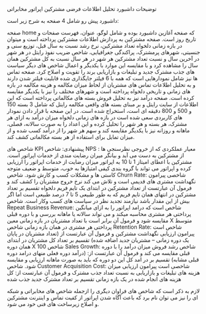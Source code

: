 توضیحات داشبورد تحلیل اطلاعات فرضی مشترکین اپراتور مخابراتی

داشبورد پیش رو شامل 4 صفحه به شرح زیر است:

صفحه home  که صفحه آغازین داشبورد بوده و شامل لوگو، عنوان، فهرست صفحات و تاریخ روز است.
صفحه مشترکین به پردازش اطلاعات مشترکین پرداخته است  و میتوان در بازه زمانی دلخواه تعداد مشترکین، نرخ رشد نسبت به سال قبل، توزیع سنی و جنسیتی، شهرهای پرمشترک، پراکندگی جغرافیایی، شاخص ضریب نفوذ رایتل در هر شهر در آخرین سال و نسبت تعداد مشترکین هر شهر در هر سال نسبت به کل مشترکین همان سال را مشاهده کرد و با مقایسه این موارد با یکدیگر و اعمال شاخص های دیگر سیاست های جذب مشترک جدید و تبلیغات و بازاریابی برند را تقویت و اصلاح کرد.
صفحه تماس ها نیز شامل نمودارهایی است که همه با 6 فیلتر جایگذاری شده قابلیت فیلتر شدن دارند و به تحلیل اطلاعات تماس های مشتریان از لحاظ میزان مکالمه و هزینه مکالمه در بازه های زمانی و تاریخی دلخواه پرداخته است و شهرهای مختلف را نیز با یکدیگر مقایسه کرده است.
صفحه درآمد نیز به تحلیل فروش بسته های مکالماتی پرداخته است که این اطلاعات از سایت رایتل و بر مبنای بسته های واقعی مکالمه رایتل که شامل 3 بسته 150 و 500 و 800 دقیقه ای است، استخراج شده است. در این صفحه با قرار دادن نمودار های کاربردی سعی شده است در بازه های زمانی دلخواه میزان درآمد به ازای هر مشترک، هر بسته و هر شهر را تحلیل کرده و این اعداد را به صورت سالانه، فصلی، ماهانه و روزانه نیز با یکدیگر مقایسه کند و سهم هر شهر را از درآمد کسب شده و از میزان تمایل برای استفاده از هر بسته مکالماتی کشف کند.


شاخص های KPI پیشنهادی:
شاخص NPS :
معیار عملکردی که از خروجی نظرسنجی ها از مشترکین به دست می آید و بیانگر میران رضایت مندی از خدمات اپراتور است. مشترکین با اعطای امیتاز 1 تا 10 به اپراتور میزان رضایت از خدمات اپراتور را ارزیابی کرده و اپراتور می تواند با گروه بندی کیفی امتیازها به خوب، متوسط و ضعیف متوجه کاستی ها و مشکلات کسب و کارش شود.
شاخص Churn Rate:
شاخصی پیرامون نگهداشت مشتری های قدیمی است و تلاش می کند نرخ خروج مشتریان را کشف کند و فرمول آن عبارتست از تعداد مشترکین در ابتدای یک تایم فریم دلخواه تقسیم بر تعداد مشترکین در انتهای همان تایم فریم که به طور طبیعی 5 تا 7 درصد طبیعی است اما اگر بیش از این مقدار باشد نیازمند تجدید نظر در سیاست های کسب وکار است.
شاخص Repeat Business Revenue:
شاخص است که درامد اپراتور را به ازای میانگین پرداختی هر مشتری محاسبه میکند و می تواند سالانه یا ماهانه بررسی و با دوره قبلی مقایسه شود و فرمول آن برابر است با تعداد مشتریان در بازه زمانی معین X متوسط پرداختی هر مشتری در همان بازه زمانی
شاخص Retention Rate:
شاخص است پیرامون ارزیابی نگهداشت مشترکین و فرمول آن عبارتست از (تعداد مشتریان در پایان یک دوره زمانی – مشتریان جدید اضافه شده) تقسیم بر تعداد کل مشتریان در ابتدای همان دوره X 100
شاخص Sales Growth:
شاخص رشد فروش میزان درآمد را با دوره قبلی مقایسه می کند و فرمول آن عبارتست از: (درآمد دوره فعلی منهای درامد دوره قبلی مشابه) تقسیم بر در امد کل این دو دوره که باید به صورت ماهانه ارزیابی و مقایسه شود.
شاخص Customer Acquisition Cost:
شاخصی است پیرامون ارزیابی میزان هزینه های تبلیغات و بازاریابی به نسبت تعداد جذب مشترک و فرمول آن عبارتست از: کل هزینه های انجام شده در یک بازه زمانی تقسیم بر تعداد مشترک جدید جذب شده

لازم به ذکر است که شاخص های فراوان دیگری را ازجمله شاخص های مخابراتی و شبکه ای را نیز می توان نام برد که باعث آگاه شدن اپراتور از کفیت تماس و اینترنت مشترکین و اصلاح زیرساخت های فنی خود می شود.
